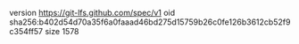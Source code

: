 version https://git-lfs.github.com/spec/v1
oid sha256:b402d54d70a35f6a0faaad46bd275d15759b26c0fe126b3612cb52f9c354ff57
size 1578
